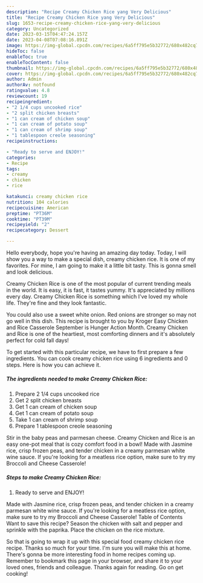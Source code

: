 ```yaml
---
description: "Recipe Creamy Chicken Rice yang Very Delicious"
title: "Recipe Creamy Chicken Rice yang Very Delicious"
slug: 1653-recipe-creamy-chicken-rice-yang-very-delicious
category: Uncategorized
date: 2023-03-15T04:47:24.157Z
date: 2023-04-08T07:08:16.891Z
image: https://img-global.cpcdn.com/recipes/6a5ff795e5b32772/680x482cq70/creamy-chicken-rice-recipe-main-photo.jpg
hideToc: false
enableToc: true
enableTocContent: false
thumbnail: https://img-global.cpcdn.com/recipes/6a5ff795e5b32772/680x482cq70/creamy-chicken-rice-recipe-main-photo.jpg
cover: https://img-global.cpcdn.com/recipes/6a5ff795e5b32772/680x482cq70/creamy-chicken-rice-recipe-main-photo.jpg
author: Admin
authorAv: notfound
ratingvalue: 4.8
reviewcount: 19
recipeingredient:
- "2 1/4 cups uncooked rice"
- "2 split chicken breasts"
- "1 can cream of chicken soup"
- "1 can cream of potato soup"
- "1 can cream of shrimp soup"
- "1 tablespoon creole seasoning"
recipeinstructions:

- "Ready to serve and ENJOY!"
categories:
- Recipe
tags:
- creamy
- chicken
- rice

katakunci: creamy chicken rice 
nutrition: 104 calories
recipecuisine: American
preptime: "PT36M"
cooktime: "PT39M"
recipeyield: "2"
recipecategory: Dessert

---
```



Hello everybody, hope you're having an amazing day today. Today, I will show you a way to make a special dish, creamy chicken rice. It is one of my favorites. For mine, I am going to make it a little bit tasty. This is gonna smell and look delicious.

Creamy Chicken Rice is one of the most popular of current trending meals in the world. It is easy, it is fast, it tastes yummy. It's appreciated by millions every day. Creamy Chicken Rice is something which I've loved my whole life. They're fine and they look fantastic.

You could also use a sweet white onion. Red onions are stronger so may not go well in this dish. This recipe is brought to you by Kroger Easy Chicken and Rice Casserole September is Hunger Action Month. Creamy Chicken and Rice is one of the heartiest, most comforting dinners and it&#39;s absolutely perfect for cold fall days!


To get started with this particular recipe, we have to first prepare a few ingredients. You can cook creamy chicken rice using 6 ingredients and 0 steps. Here is how you can achieve it.

<!--inarticleads1-->

##### The ingredients needed to make Creamy Chicken Rice:

1. Prepare 2 1/4 cups uncooked rice
1. Get 2 split chicken breasts
1. Get 1 can cream of chicken soup
1. Get 1 can cream of potato soup
1. Take 1 can cream of shrimp soup
1. Prepare 1 tablespoon creole seasoning


Stir in the baby peas and parmesan cheese. Creamy Chicken and Rice is an easy one-pot meal that is cozy comfort food in a bowl! Made with Jasmine rice, crisp frozen peas, and tender chicken in a creamy parmesan white wine sauce. If you&#39;re looking for a meatless rice option, make sure to try my Broccoli and Cheese Casserole! 

<!--inarticleads2-->

##### Steps to make Creamy Chicken Rice:


1. Ready to serve and ENJOY!

Made with Jasmine rice, crisp frozen peas, and tender chicken in a creamy parmesan white wine sauce. If you&#39;re looking for a meatless rice option, make sure to try my Broccoli and Cheese Casserole! Table of Contents Want to save this recipe? Season the chicken with salt and pepper and sprinkle with the paprika. Place the chicken on the rice mixture. 

So that is going to wrap it up with this special food creamy chicken rice recipe. Thanks so much for your time. I'm sure you will make this at home. There's gonna be more interesting food in home recipes coming up. Remember to bookmark this page in your browser, and share it to your loved ones, friends and colleague. Thanks again for reading. Go on get cooking!
